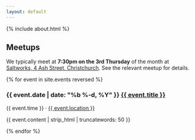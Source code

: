 ```yaml
---
layout: default
---
```


{% include about.html %}

## Meetups

We typically meet at **7:30pm on the 3rd Thursday** of the month at [Saltworks, 4 Ash Street, Christchurch](https://maps.app.goo.gl/MYdm5WXGE1U9VDVU8). See the relevant meetup for details.

{% for event in site.events reversed %}
<div class="event-summary">
  <h3>
    <span class="date">{{ event.date | date: "%b %-d, %Y" }}</span>
    <a href="{{ event.url }}">{{ event.title }}</a>
  </h3>

  <div class="time">
    {{ event.time }}
    &middot;
    <a href="https://google.com/maps/search/{{ event.location }}" target="_blank">{{ event.location }}</a>
  </div>
  <p>{{ event.content | strip_html | truncatewords: 50 }}</p>
</div>
{% endfor %}
